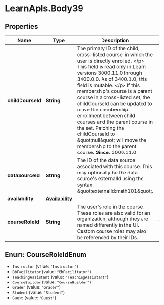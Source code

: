 # LearnApIs.Body39

## Properties
Name | Type | Description | Notes
------------ | ------------- | ------------- | -------------
**childCourseId** | **String** | The primary ID of the child, cross-listed course, in which the user is directly enrolled. &lt;/p&gt; This field is read only in Learn versions 3000.11.0 through 3400.0.0. As of 3400.1.0, this field is mutable.  &lt;/p&gt; If this membership&#x27;s course is a parent course in a cross-listed set, the childCourseId can be updated to move the membership enrollment between child courses and the parent course in  the set.  Patching the childCourseId to \&quot;null\&quot; will move the membership to the parent course.  **Since**: 3000.11.0 | [optional] 
**dataSourceId** | **String** | The ID of the data source associated with this course.  This may optionally be the data source&#x27;s externalId using the syntax \&quot;externalId:math101\&quot;. | [optional] 
**availability** | [**Availability**](Availability.md) |  | [optional] 
**courseRoleId** | **String** | The user&#x27;s role in the course.  These roles are also valid for an organization, although they are named differently in the UI.  Custom course roles may also be referenced by their IDs.   | Type      | Description  | --------- | --------- | | Instructor | Has access to all areas in the Control Panel. This role is generally given to those developing, teaching, or facilitating the class. Instructors may access a course that is unavailable to students. This role is customizable and may have different capabilities from what is documented here. | | BbFacilitator | The facilitator is an instructor like role. Facilitators are restricted versions of an instructor, in that they are able to deliver course instruction and administer all aspects of a pre-constructed course, but are not allowed to modify or alter the course. This role is customizable and may have different capabilities from what is documented here. | | TeachingAssistant | The teaching assistant role is that of a co-teacher. Teaching assistants are able to administer all areas of a course. Their only limitations are those imposed by the instructor or Blackboard administrator at your school. This role is customizable and may have different capabilities from what is documented here. | | CourseBuilder | Manages the course without having access to student grades. This role is customizable and may have different capabilities from what is documented here. | | Grader | Assists the instructor in the creation, management, delivery, and grading of items. This role is customizable and may have different capabilities from what is documented here. | | Student |  | | Guest | Has no access to the Control Panel. Areas within the course are made available to guests, but typically they can only view course materials; they do not have access to tests or assessments, and do not have permission to post on discussion boards. This role&#x27;s behavior is immutable. |  | [optional] 

<a name="CourseRoleIdEnum"></a>
## Enum: CourseRoleIdEnum

* `Instructor` (value: `"Instructor"`)
* `BbFacilitator` (value: `"BbFacilitator"`)
* `TeachingAssistant` (value: `"TeachingAssistant"`)
* `CourseBuilder` (value: `"CourseBuilder"`)
* `Grader` (value: `"Grader"`)
* `Student` (value: `"Student"`)
* `Guest` (value: `"Guest"`)

